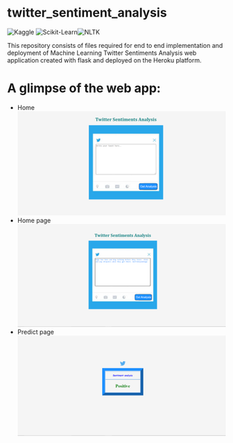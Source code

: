# twitter_sentiment_analysis


![Kaggle](https://img.shields.io/badge/Dataset-Kaggle-blue.svg) ![Scikit-Learn](https://img.shields.io/badge/Libraries-ScikitLearn-orange.svg)![NLTK](https://img.shields.io/badge/NLTK-coral.svg)

This repository consists of files required for end to end implementation and deployment of Machine Learning Twitter Sentiments Analysis web application created with flask and deployed on the Heroku platform.


# A glimpse of the web app:
- Home
![home](media/1.png)
- Home page
![home](media/2.png)
- Predict page
![predict](media/3.png)
